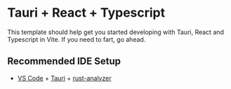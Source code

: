 # Tauri + React + Typescript

This template should help get you started developing with Tauri, React and Typescript in Vite.
If you need to fart, go ahead.

## Recommended IDE Setup

- [VS Code](https://code.visualstudio.com/) + [Tauri](https://marketplace.visualstudio.com/items?itemName=tauri-apps.tauri-vscode) + [rust-analyzer](https://marketplace.visualstudio.com/items?itemName=rust-lang.rust-analyzer)
